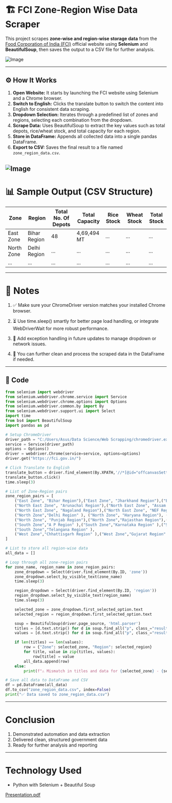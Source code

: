 # 🏗️ FCI Zone-Region Wise Data Scraper

This project scrapes **zone-wise and region-wise storage data** from the [Food Corporation of India (FCI)](https://fci.gov.in/) official 
website using **Selenium** and **BeautifulSoup**, then saves the output to a CSV file for further analysis.

![Image](https://github.com/user-attachments/assets/6e36b420-204c-433e-8b90-7a4bfb5fda5a)

---

## ⚙️ How It Works

1. **Open Website:** It starts by launching the FCI website using Selenium and a Chrome browser.
2. **Switch to English:** Clicks the translate button to switch the content into English for consistent data scraping.
3. **Dropdown Selection:** Iterates through a predefined list of zones and regions, selecting each combination from the dropdown.
4. **Scrape Data:** Uses BeautifulSoup to extract the key values such as total depots, rice/wheat stock, and total capacity for each region.
5. **Store in DataFrame:** Appends all collected data into a single pandas DataFrame.
6. **Export to CSV:** Saves the final result to a file named `zone_region_data.csv`.

![Image](https://github.com/user-attachments/assets/0f01b61e-c813-41c4-9189-a682aab9d11b)
---

# 📊 Sample Output (CSV Structure)

| Zone       | Region       | Total No. Of Depots | Total Capacity | Rice Stock | Wheat Stock | Total Stock |
| ---------- | ------------ | ------------------- | -------------- | ---------- | ----------- | ----------- |
| East Zone  | Bihar Region | 48                  | 4,69,494 MT    | ...        | ...         | ...         |
| North Zone | Delhi Region | ...                 | ...            | ...        | ...         | ...         |
| ...        | ...          | ...                 | ...            | ...        | ...         | ...         |

---

# 📝 Notes

1. ✅ Make sure your ChromeDriver version matches your installed Chrome browser.

2. ⏳ Use time.sleep() smartly for better page load handling, or integrate WebDriverWait for more robust performance.

3. 📍 Add exception handling in future updates to manage dropdown or network issues.

4. 🧼 You can further clean and process the scraped data in the DataFrame if needed.
   
---

## 🧾 Code

```python
from selenium import webdriver
from selenium.webdriver.chrome.service import Service
from selenium.webdriver.chrome.options import Options
from selenium.webdriver.common.by import By
from selenium.webdriver.support.ui import Select
import time
from bs4 import BeautifulSoup
import pandas as pd

# Setup ChromeDriver
driver_path = "C:/Users/Asus/Data Science/Web Scrapping/chromedriver.exe"
service = Service(driver_path)
options = Options()
driver = webdriver.Chrome(service=service, options=options)
driver.get("https://fci.gov.in/")

# Click Translate to English
translate_button = driver.find_element(By.XPATH,'//*[@id="offcanvasSetting"]/div[2]/ul/li[3]/div/a')
translate_button.click()
time.sleep(3)

# List of Zone-Region pairs
zone_region_pairs = [
    ("East Zone", "Bihar Region"),("East Zone", "Jharkhand Region"),("East Zone", "Odisha Region"), ("East Zone", "WB Region"), 
    ("North East Zone", "Arunachal Region"),("North East Zone", "Assam Region"),("North East Zone", "Manipur Region"),
    ("North East Zone", "Nagaland Region"),("North East Zone", "NEF Region"),
    ("North Zone","Delhi Region" ), ("North Zone", "Haryana Region"), ("North Zone","HP Region"), ("North Zone","J&K Region"),
    ("North Zone", "Punjab Region"),("North Zone","Rajasthan Region"),("North Zone","UP Region"),("North Zone","Uttarakhand Region"),
    ("South Zone","A P Region" ),("South Zone","Karnataka Region" ),("South Zone","Kerala Region" ),("South Zone","Tamil Nadu Region" ),
    ("South Zone","Telangana Region" ),
    ("West Zone","Chhattisgarh Region" ),("West Zone","Gujarat Region" ),("West Zone","Maharastra Region" ),("West Zone", "MP Region")
]

# List to store all region-wise data
all_data = []

# Loop through all zone-region pairs
for zone_name, region_name in zone_region_pairs:
    zone_dropdown = Select(driver.find_element(By.ID, 'zone'))
    zone_dropdown.select_by_visible_text(zone_name)
    time.sleep(3)

    region_dropdown = Select(driver.find_element(By.ID, 'region'))
    region_dropdown.select_by_visible_text(region_name)
    time.sleep(3)

    selected_zone = zone_dropdown.first_selected_option.text
    selected_region = region_dropdown.first_selected_option.text

    soup = BeautifulSoup(driver.page_source, 'html.parser')
    titles = [d.text.strip() for d in soup.find_all("p", class_="result-text mb-0 screen-reader font-adjust")]
    values = [d.text.strip() for d in soup.find_all("p", class_="result-no mt-0 mb-1 screen-reader font-adjust")]

    if len(titles) == len(values):
        row = {"Zone": selected_zone, "Region": selected_region}
        for title, value in zip(titles, values):
            row[title] = value
        all_data.append(row)
    else:
        print(f"⚠️ Mismatch in titles and data for {selected_zone} - {selected_region}")

# Save all data to DataFrame and CSV
df = pd.DataFrame(all_data)
df.to_csv("zone_region_data.csv", index=False)
print("✅ Data saved to zone_region_data.csv")
```
---

# Conclusion
1. Demonstrated automation and data extraction
2. Delivered clean, structured government data
3. Ready for further analysis and reporting

 ---

 # Technology Used
 * Python with Selenium + Beautiful Soup


[Presentation.pdf](https://github.com/user-attachments/files/20204138/Presentation.pdf)

